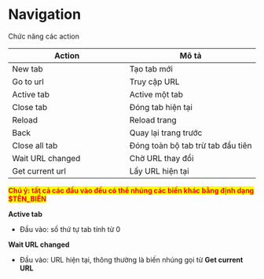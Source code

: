 # Navigation

Chức năng các action

<table><thead><tr><th width="223">Action</th><th>Mô tả</th></tr></thead><tbody><tr><td>New tab</td><td>Tạo tab mới</td></tr><tr><td>Go to url</td><td>Truy cập URL</td></tr><tr><td>Active tab</td><td>Active một tab</td></tr><tr><td>Close tab</td><td>Đóng tab hiện tại</td></tr><tr><td>Reload</td><td>Reload trang</td></tr><tr><td>Back</td><td>Quay lại trang trước</td></tr><tr><td>Close all tab</td><td>Đóng toàn bộ tab trừ tab đầu tiên</td></tr><tr><td>Wait URL changed</td><td>Chờ URL thay đổi</td></tr><tr><td>Get current url</td><td>Lấy URL hiện tại</td></tr></tbody></table>

<mark style="color:red;">**Chú ý: tất cả các đầu vào đều có thể nhúng các biến khác bằng định dạng $TÊN\_BIẾN**</mark>

**Active tab**

* Đầu vào: số thứ tự tab tính từ 0

**Wait URL changed**

* Đầu vào: URL hiện tại, thông thường là biến nhúng gọi từ **Get current URL**

